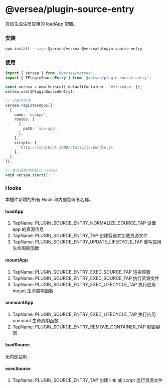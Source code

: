 # @versea/plugin-source-entry

自动生成注册应用的 loadApp 配置。

### 安装

```bash
npm install --save @versea/versea @versea/plugin-source-entry
```

### 使用

```ts
import { Versea } from '@versea/versea';
import { IPluginSourceEntry } from '@versea/plugin-source-entry';

const versea = new Versea({ defaultContainer: '#microApp' });
versea.use(IPluginSourceEntry);

// 注册子应用
versea.registerApps([
  {
    name: 'subApp',
    routes: [
      {
        path: 'sub-app',
      },
    ],
    scripts: [
      'http://localhost:3000/static/js/bundle.js'
    ],
  },
]);

// 在合适的时机启动 versea
void versea.start();
```

### Hooks

本插件新增的所有 Hook 和内部监听者名称。

#### loadApp
1. TapName: PLUGIN_SOURCE_ENTRY_NORMALIZE_SOURCE_TAP 设置 app 的资源信息
2. TapName: PLUGIN_SOURCE_ENTRY_TAP 创建容器并加载资源文件
3. TapName: PLUGIN_SOURCE_ENTRY_UPDATE_LIFECYCLE_TAP 重写应用生命周期函数

#### mountApp
1. TapName: PLUGIN_SOURCE_ENTRY_EXEC_SOURCE_TAP 渲染容器
2. TapName: PLUGIN_SOURCE_ENTRY_EXEC_SOURCE_TAP 执行资源文件
3. TapName: PLUGIN_SOURCE_ENTRY_EXEC_LIFECYCLE_TAP 执行应用 mount 生命周期函数

#### unmountApp
1. TapName: PLUGIN_SOURCE_ENTRY_EXEC_LIFECYCLE_TAP 执行应用 unmount 生命周期函数
2. TapName: PLUGIN_SOURCE_ENTRY_REMOVE_CONTAINER_TAP 销毁容器

#### loadSource
无内部监听

#### execSource
1. TapName: PLUGIN_SOURCE_ENTRY_TAP 创建 link 或 script 运行资源文件
